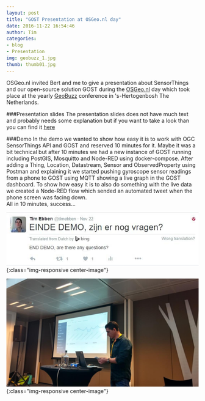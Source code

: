 ```yaml
---
layout: post
title: "GOST Presentation at OSGeo.nl day"
date: 2016-11-22 16:54:46
author: Tim
categories: 
- blog 
- Presentation
img: geobuzz_1.jpg
thumb: thumb01.jpg
---
```


OSGeo.nl invited Bert and me to give a presentation about SensorThings and our open-source solution GOST during the [OSGeo.nl](https://osgeo.nl/) day which took place at the yearly [GeoBuzz](http://geobuzz.nl/) conference in 's-Hertogenbosh The Netherlands.
<!--more-->

###Presentation slides
The presentation slides does not have much text and probably needs some explanation but if you want to take a look than you can find it [here](https://docs.google.com/a/geodan.nl/presentation/d/1THqF9LFUiNv6voH05IPtdPQhcp1wcRG5szBvtW4Mkmg/edit?usp=sharing) 

###Demo
In the demo we wanted to show how easy it is to work with OGC SensorThings API and GOST and reserved 10 minutes for it.
Maybe it was a bit technical but after 10 minutes we had a new instance of GOST running including PostGIS, Mosquitto 
and Node-RED using docker-compose. After adding a Thing, Location, Datastream, Sensor and ObservedProperty using Postman and explaining it
we started pushing gyroscope sensor readings from a phone to GOST using MQTT showing a live graph in the GOST dashboard. 
To show how easy it is to also do something with the live data we created a Node-RED flow which sended an
automated tweet when the phone screen was facing down.      
All in 10 minutes, success...

![image](/assets/img/blog/tweet_geobuzz.jpg){:class="img-responsive center-image"}

![image](/assets/img/blog/geobuzz_2.jpg){:class="img-responsive center-image"}
